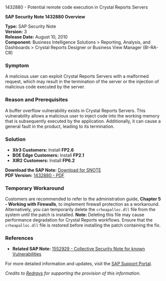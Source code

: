 1432880 - Potential remote code execution in Crystal Reports Servers

**SAP Security Note 1432880 Overview**

**Type:** SAP Security Note  
**Version:** 3  
**Release Date:** August 10, 2010  
**Component:** Business Intelligence Solutions > Reporting, Analysis, and Dashboards > Crystal Reports Designer or Business View Manager (BI-RA-CR)

### **Symptom**
A malicious user can exploit Crystal Reports Servers with a malformed request, which may result in the termination of the server or the injection of malicious code executed by the server.

### **Reason and Prerequisites**
A buffer overflow vulnerability exists in Crystal Reports Servers. This vulnerability allows a malicious user to inject code into the working memory that is subsequently executed by the application. Additionally, it can cause a general fault in the product, leading to its termination.

### **Solution**
- **XIr3 Customers:** Install **FP2.6**
- **BOE Edge Customers:** Install **FP2.1**
- **XIR2 Customers:** Install **FP6.2**

**Download the SAP Note:** [Download for SNOTE](https://notesdownloads.sap.com/note/0040000016966302017)  
**PDF Version:** [1432880 - PDF](https://userapps.support.sap.com/sap/support/sfm/notes/print/0001432880?language=en-US&token=E9E98A3466016E9C26247B7EC44F47FA)

### **Temporary Workaround**
Customers are recommended to refer to the administration guide, **Chapter 5 - Working with Firewalls**, to implement firewall protection as a workaround. Alternatively, you can temporarily delete the `crheapalloc.dll` file from the system until the patch is installed. **Note:** Deleting this file may cause performance degradation for Crystal Reports workflows. Ensure that the `crheapalloc.dll` file is restored before installing the patch containing the fix.

### **References**
- **Related SAP Note:** [1552929 - Collective Security Note for known Vulnerabilities](https://me.sap.com/notes/1552929)

For more detailed information and updates, visit the [SAP Support Portal](https://me.sap.com/).

*Credits to [Redrays](https://redrays.io) for supporting the provision of this information.*